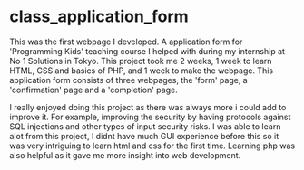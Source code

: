 # class_application_form

This was the first webpage I developed. A application form for 'Programming Kids' teaching course I helped with during my internship at No 1 Solutions in Tokyo. This project took me 2 weeks, 1 week to learn HTML, CSS and basics of PHP, and 1 week to make the webpage. This application form consists of three webpages, the 'form' page, a 'confirmation' page and a 'completion' page.

I really enjoyed doing this project as there was always more i could add to improve it. For example, improving the security by having protocols against SQL injections and other types of input security risks. I was able to learn alot from this project, I didnt have much GUI experience before this so it was very intriguing to learn html and css for the first time. Learning php was also helpful as it gave me more insight into web development.
